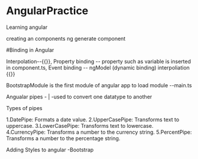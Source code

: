 # AngularPractice

Learning angular 

creating an components ng generate component <component name>

#Binding in Angular

Interpolation--{{}},
Property binding -- property such as variable is inserted in component.ts,
Event binding -- ngModel (dynamic binding)
interpoliation {{}}


BootstrapModule is the first module of angular app to load module --main.ts

Angualar pipes - | -used to convert one datatype to another

Types of pipes
  
1.DatePipe: Formats a date value.
2.UpperCasePipe: Transforms text to uppercase.
3.LowerCasePipe: Transforms text to lowercase.
4.CurrencyPipe: Transforms a number to the currency string.
5.PercentPipe: Transforms a number to the percentage string.

Adding Styles to angular
-Bootstrap
